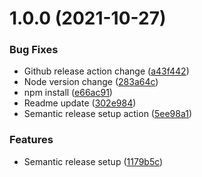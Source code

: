 # 1.0.0 (2021-10-27)


### Bug Fixes

* Github release action change ([a43f442](https://github.com/tara-pogancev/psw-hostpital-system/commit/a43f44244e7c71461938ea9563a8bf69710978df))
* Node version change ([283a64c](https://github.com/tara-pogancev/psw-hostpital-system/commit/283a64c8e0a3318cbab8fe9392775aa5a1588dc6))
* npm install ([e66ac91](https://github.com/tara-pogancev/psw-hostpital-system/commit/e66ac9136d2aa55d7a11d7f4d12844c0a5d3bdcb))
* Readme update ([302e984](https://github.com/tara-pogancev/psw-hostpital-system/commit/302e9849aa76a98d566f51a0d7b840864d8ce875))
* Semantic release setup action ([5ee98a1](https://github.com/tara-pogancev/psw-hostpital-system/commit/5ee98a18f19a667b9a6d6197fad3cf0a4fff5f61))


### Features

* Semantic release setup ([1179b5c](https://github.com/tara-pogancev/psw-hostpital-system/commit/1179b5caceea7505a30238cf79d3fabf37200e72))
